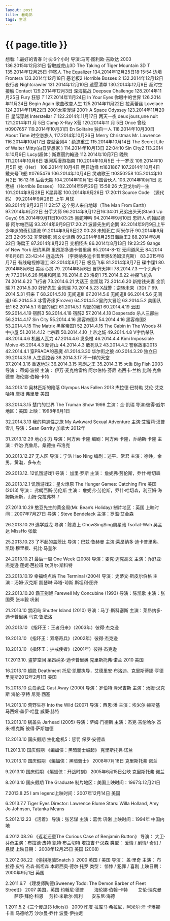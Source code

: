 ```yaml
---
layout: post
title: 看电影
tags: 生活
---
```


{{ page.title }}
===========
想看: 1.最好的青春 时长:6个小时  导演:马可·图利欧·吉欧达 2003  
136.2015年12月31日 智取威虎山3D The Taking of Tiger Mountain 3D $T$
135.2014年12月25日 伸冤人 The Equalizer
134.2014年12月25日18:15:54 边境 Frontera
133.2014年12月18日 恶老板2 Horrible  Bosses 2
132.2014年12月12日 夜行者 Nightcrawler
131.2014年12月10日 遗愿清单
130.2014年12月9日  超时空接触 Contact
129.2014年12月3日  深海挑战  Deepsea Challenge
128.2014年11月25日 Fury 狂怒  $T$
127.2014年11月24日 In Your Eyes 你眼中的世界
126.2014年11月24日 Begin Again 歌曲改变人生 
125.2014年11月22日 拉芙蕾丝 Lovelace
124.2014年11月22日 2001太空漫游 2001: A Space Odyssey
123.2014年11月20日 星际穿越 Interstellar $T$
122.2014年11月17日 两天一夜 deux jours,une nuit
121.2014年11 月 5日 Camp X-Ray X营
120.2014年11 月 5日 Once 曾经 tt0907657
119.2014年10月31日 En Solitaire 独自一人
118.2014年10月30日 About Time 时空恋旅人
117.2014年10月26日 Merry Christmas Mr. Lawrence
116.2014年10月17日 变型金刚4：绝迹重生
115.2014年10月14日 The Secret Life of Walter Mitty(白日梦想家 )
114.2014年10月13日 22:04:10 Sin CIty2
113.2014年10月9日 Lucy(超体 )  斯嘉丽约翰逊
112.2014年10月7日 晚秋  
111.2014年10月6日 银河系漫游指南 
110.2014年10月5日 十一罗汉
109.2014年10月5日 她（Her）
108.2014年10月4日 明日边缘 tt1631867
107.2014年10月4日 戴夫号飞船 tt0765476
106.2014年10月4日 灵魂歌王  tt0350258
105.2014年10月2日 16:12:16 后会无期
104.2014年10月1日 中国合伙人
103.2014年10月1日 恶老板（Horrible  Bosses）
102.2014年9月29日 15:58:26 大卫戈尔的一生
101.2014年9月28日 K星异客 
100.2014年9月26日 17:20:11 Source Code （源代码）
99.2014年9月26日 上午 月球  
98.2014年9月23日11:22:57 这个男人来自地球（The Man From Earth）
97.2014年9月22日  分手大师
96.2014年9月12日16:34:01 兄弟出头天(Stand Up Guys)
95.2014年9月11日10:03:25 黑蛇呻吟
94.2014年9月10日 忠奸人 约翰尼德普 阿尔帕西诺
93.2014年9月9日17:20:21 波普先生的企鹅
92.2014年9月9日上午 少年派的奇幻漂流
91.2014年9月8日22:00:28 未知死亡 阿米尔汗
90.2014年9月2日 22:05:32 非常嫌犯 凯文史派西
89.2014年8月25日海扁王2
88.2014年8月22日 海扁王
87.2014年8月22日 变相怪杰
86.2014年8月13日 19:23:25 Gangs of New York 纽约黑帮  里昂那多迪卡普里奥
85.2014-8-12 无间道风云
84.2014年8月8日 23:42:44 逍遥法外 （李奥纳多迪卡普里奥&汤姆汉克斯）
83.2015年8月7日 有线电视修理工
82.2014年8月7日 极品飞车 
81.2014年8月7日 碟中谍1
80.    2014年8月6日 美丽心灵
79.  2014年8月6日 冒牌天神II 
78.2014.7.3 一个头两个大
77.2014.6.26 阿呆和阿瓜
76.2014.6.23 洛奇1
75.2014.6.22 神探飞机头
74.2014.6.22 飞行者 
73.2014.6.21 大话王 金凯瑞
72.2014.6.20 新抢钱夫妻 金凯瑞
71.2014.5.30 好好先生 金凯瑞
70.2014.5.23 X战警：逆转未来（3D) $T$
69. 2014.5.31 归来 $T$ 
68.2014.5.10 无间道III
67.2014.5.6 无间道II
66.2014.5.6 无间道I 
65.2014.5.3 冰雪奇缘(Frozen)
64.2014.5.2里约大冒险
63.2014.5.2 美国队长1
62.2014.5.1 卑鄙的我2
61.2014.5.1 卑鄙的我1
60.2014.4.19 云图
59.2014.4.19 宿醉3
58.2014.4.18 宿醉2
57.2014.4.18 Desperado 杀人三部曲
56.2014.4.17 Sin City
55.2014.4.16 黑客帝国3
54.2014.4.16 黑客帝国2
53.2014.4.15 The Matrix 黑客帝国1
52.2014.4.15 The Cabin in The Woods 林中小屋
51.2014.4.12 七宗罪
50.2014.4.10 上帝之城
49.2014.4.8 V字仇杀队
48.2014.4.6 机器人瓦力
47.2014.4.6 发条橙
46.2014.4.4 Kimi Impossible Moive
45.2014.4.3 断背山
44.2014.4.3 敢死队2
43.2014.4.2 警察故事2013
42.2014.4.1  穿PRADA的恶魔
41.2014.3.30 华尔街之狼
40.2014.3.20 独立日
39.2014.3.18 人生遥控器
38.2014.3.17 不一样的天空  
37.2014.3.16 重返地球 
36.2014.3.15 喜剧之王
35.2014.3.15 大鱼 Big Fish 2003 导演： 蒂姆·波顿 主演： 伊万·麦克格雷格  阿尔伯特·芬尼  杰西卡·兰格  比利·克鲁德普  海伦娜·伯翰·卡特

34.2013.10 奥林匹斯的陷落 Olympus Has Fallen 2013 杰拉德·巴特勒  艾伦·艾克哈特 摩根·弗里曼 美国 

33.2014.3.15 楚门的世界 The Truman Show 1998 主演：金·凯瑞 导演:彼得·威尔 地区：美国 上映：1998年6月1日
 
32.2014.3.13 我的尴尬性之旅 My Awkward Sexual Adventure   主演:艾蜜莉·汉普雪儿 导演：Sean Garrity 加拿大 2012年

31.2013.12.29 地心引力 导演：阿方索·卡隆 编剧：阿方索·卡隆，乔纳斯·卡隆 主演：乔治·克鲁尼，桑德拉·布洛克
 
30.2013.12.27 无人区 导演：宁浩 Hao Ning 编剧：述平、常君 主演：徐峥，余男，黄渤，多布杰

29.2013.12. 12饥饿游戏1 导演： 加里·罗斯 主演： 詹妮弗·劳伦斯，乔什·哈切森

28.2013.12.1 饥饿游戏2：星火燎原 The Hunger Games: Catching Fire 美国 (2013) 导演： 弗朗西斯·劳伦斯 主演： 詹妮弗·劳伦斯，乔什·哈切森，利亚姆·海姆斯沃斯，山姆·克拉弗林 $T$

27.2013.10.29 憨豆先生的黄金周(Mr. Bean’s Holiday) 制片地区：英国 上映时间：2007年7月27日 导演：Steve Bendelack 主演：罗温·艾金森

26.2013.10.29 逃学威龙 导演：陈嘉上 ChowSingSing周星驰 TsoTat-Wah 吴孟达 MissHo 张敏

25.2013.10.23 了不起的盖茨比 导演：巴兹·鲁赫曼 主演:莱昂纳多·迪卡普里奥、凯瑞·穆里根、托比·马奎尔

24.2013.10.21 最后一周 One Week (2008) 导演：麦克·迈克高文 主演：乔舒亚·杰克逊 莲妮·芭拉班 坎贝尔·斯科特

23.2013.10.19 幸福终点站 The Terminal (2004) 导演：史蒂文·斯皮尔伯格 主演：汤姆·汉克斯 凯瑟琳·泽塔-琼斯 斯坦利·图齐

22.2013.10.20 霸王别姬 Farewell My Concubine (1993) 导演：陈凯歌 主演：张国荣 张丰毅 巩俐

21.2013.10 禁闭岛 Shutter Island (2010) 导演：马丁·斯科塞斯 主演：莱昂纳多·迪卡普里奥 马克·鲁法洛

20.2013.10 《指环王：王者归来》（2003年）彼得·杰克逊

19.2013.10 《指环王：双塔奇兵》（2002年）彼得·杰克逊

18.2013.10 《指环王：护戒使者》（2001年）彼得·杰克逊

17.2013.10. 盗梦空间 莱昂纳多·迪卡普里奥 克里斯托弗·诺兰 2010 美国

16.2013.10 超脱 Deathment 托尼·凯耶执导，艾德里安·布洛迪、克里斯蒂娜·亨德里克斯2012年2月1日 美国

15.2013.10 荒岛余生 Cast Away (2000) 导演：罗伯特·泽米吉斯 主演：汤姆·汉克斯 海伦·亨特 尼克·西塞

14.2013.10 荒野生存 Into the Wild (2007) 导演：西恩·潘 主演：埃米尔·赫斯基 马西娅·盖伊·哈登 威廉·赫特

13.2013.10 锅盖头 Jarhead (2005) 导演：萨姆·门德斯 主演：杰克·吉伦哈尔 杰米·福克斯 彼得·萨斯加德

12.2013.10 国庆假期 生化危机5：惩罚 保罗·安德森

11.2013.10 国庆假期 《蝙蝠侠：黑暗骑士崛起》 克里斯托弗·诺兰

10.2013.10 国庆假期 《蝙蝠侠：黑暗骑士》 2008年7月18日 克里斯托弗·诺兰

9.2013.10 国庆假期 《蝙蝠侠：开战时刻》 2005年6月15日公映 克里斯托弗·诺兰

8.2013.10 国庆假期 The Graduate 制片地区：美国上映时间：1967年12月21日

7.2013.8.25 I am legend上映时间：2007年12月14日 美国

6.2013.7.7 Tiger Eyes Director: Lawrence Blume Stars: Willa Holland, Amy Jo Johnson, Tatanka Means

5.2012.12.23 《活着》 导演：张艺谋 主演：葛优 巩俐 上映时间：1994年 中国内地

4.2012.08.26 《返老还童The Curious Case of Benjamin Button》 导演： 大卫·芬奇主演：布拉德·皮特 凯特·布兰切特 塔拉吉·P·汉森 类型： 爱情 / 剧情/ 奇幻 / 悬疑 上映日期： 2008年12月25日 美国 (2008)

3.2012.08.22 《偷拐抢骗Snatch 》2000 英国 / 美国 导演： 盖·里奇 主演： 布拉德·皮特 杰森·斯坦森 本尼西奥·德尔·托罗 类型： 惊悚 / 犯罪 / 喜剧 上映日期： 2000年9月1日 英国

2.2011.6.7 《理发师陶德(Sweeney Todd: The Demon Barber of Fleet Street)》 2007 美国，英国 约翰尼·德普 　　海伦娜·伯翰·卡特 　　艾伦·瑞克曼 　　萨莎·拜伦·科恩 　劳拉·米歇尔·凯利　　安东尼·海德

1.2011.5.2《三个傻瓜(3 Idiots)》 2009 印度 拉库马·希拉尼，阿米尔·汗 卡琳娜·卡普 马德哈万 沙尔曼·乔什 波曼·伊拉妮
